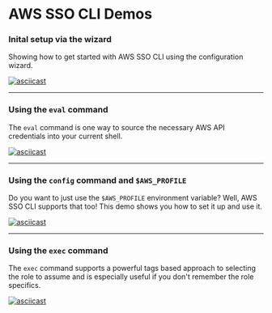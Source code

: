 # AWS SSO CLI Demos

### Inital setup via the wizard

Showing how to get started with AWS SSO CLI using the configuration wizard.

<!-- setup -->
[![asciicast](https://asciinema.org/a/462164.svg)](https://asciinema.org/a/462164)

---

### Using the `eval` command

The `eval` command is one way to source the necessary AWS API credentials into your
current shell.

<!-- eval -->
[![asciicast](https://asciinema.org/a/462165.svg)](https://asciinema.org/a/462165)

---

### Using the `config` command and `$AWS_PROFILE`

Do you want to just use the `$AWS_PROFILE` environment variable?  Well, AWS SSO CLI
supports that too!  This demo shows you how to set it up and use it.

<!-- config -->
[![asciicast](https://asciinema.org/a/462163.svg)](https://asciinema.org/a/462163)

---

### Using the `exec` command

The `exec` command supports a powerful tags based approach to selecting the role
to assume and is especially useful if you don't remember the role specifics.

<!-- exec -->
[![asciicast](https://asciinema.org/a/462167.svg)](https://asciinema.org/a/462167)
